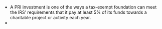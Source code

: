 - A PRI investment is one of the ways a tax-exempt foundation can meet the IRS’ requirements that it pay at least 5% of its funds towards a charitable project or activity each year.
-